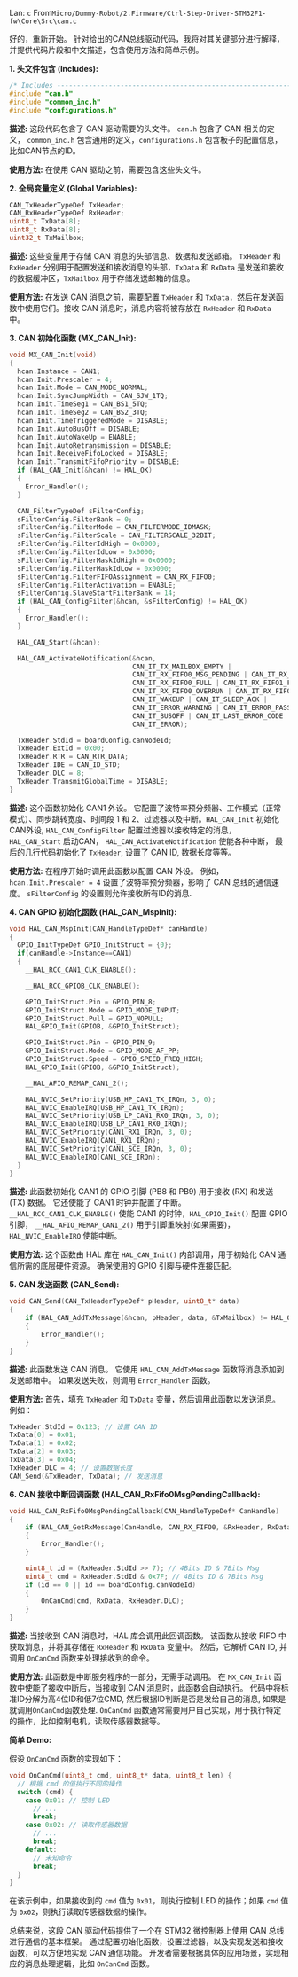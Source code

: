 Lan: `c` From`Micro/Dummy-Robot/2.Firmware/Ctrl-Step-Driver-STM32F1-fw\Core\Src\can.c`

好的，重新开始。 针对给出的CAN总线驱动代码，我将对其关键部分进行解释，并提供代码片段和中文描述，包含使用方法和简单示例。

**1. 头文件包含 (Includes):**

```c
/* Includes ------------------------------------------------------------------*/
#include "can.h"
#include "common_inc.h"
#include "configurations.h"
```

**描述:**  这段代码包含了 CAN 驱动需要的头文件。 `can.h` 包含了 CAN 相关的定义， `common_inc.h` 包含通用的定义，`configurations.h` 包含板子的配置信息，比如CAN节点的ID。

**使用方法:**  在使用 CAN 驱动之前，需要包含这些头文件。

**2. 全局变量定义 (Global Variables):**

```c
CAN_TxHeaderTypeDef TxHeader;
CAN_RxHeaderTypeDef RxHeader;
uint8_t TxData[8];
uint8_t RxData[8];
uint32_t TxMailbox;
```

**描述:**  这些变量用于存储 CAN 消息的头部信息、数据和发送邮箱。 `TxHeader` 和 `RxHeader` 分别用于配置发送和接收消息的头部，`TxData` 和 `RxData` 是发送和接收的数据缓冲区，`TxMailbox` 用于存储发送邮箱的信息。

**使用方法:**  在发送 CAN 消息之前，需要配置 `TxHeader` 和 `TxData`，然后在发送函数中使用它们。接收 CAN 消息时，消息内容将被存放在 `RxHeader` 和 `RxData` 中。

**3. CAN 初始化函数 (MX_CAN_Init):**

```c
void MX_CAN_Init(void)
{
  hcan.Instance = CAN1;
  hcan.Init.Prescaler = 4;
  hcan.Init.Mode = CAN_MODE_NORMAL;
  hcan.Init.SyncJumpWidth = CAN_SJW_1TQ;
  hcan.Init.TimeSeg1 = CAN_BS1_5TQ;
  hcan.Init.TimeSeg2 = CAN_BS2_3TQ;
  hcan.Init.TimeTriggeredMode = DISABLE;
  hcan.Init.AutoBusOff = DISABLE;
  hcan.Init.AutoWakeUp = ENABLE;
  hcan.Init.AutoRetransmission = DISABLE;
  hcan.Init.ReceiveFifoLocked = DISABLE;
  hcan.Init.TransmitFifoPriority = DISABLE;
  if (HAL_CAN_Init(&hcan) != HAL_OK)
  {
    Error_Handler();
  }

  CAN_FilterTypeDef sFilterConfig;
  sFilterConfig.FilterBank = 0;
  sFilterConfig.FilterMode = CAN_FILTERMODE_IDMASK;
  sFilterConfig.FilterScale = CAN_FILTERSCALE_32BIT;
  sFilterConfig.FilterIdHigh = 0x0000;
  sFilterConfig.FilterIdLow = 0x0000;
  sFilterConfig.FilterMaskIdHigh = 0x0000;
  sFilterConfig.FilterMaskIdLow = 0x0000;
  sFilterConfig.FilterFIFOAssignment = CAN_RX_FIFO0;
  sFilterConfig.FilterActivation = ENABLE;
  sFilterConfig.SlaveStartFilterBank = 14;
  if (HAL_CAN_ConfigFilter(&hcan, &sFilterConfig) != HAL_OK)
  {
    Error_Handler();
  }

  HAL_CAN_Start(&hcan);

  HAL_CAN_ActivateNotification(&hcan,
                               CAN_IT_TX_MAILBOX_EMPTY |
                               CAN_IT_RX_FIFO0_MSG_PENDING | CAN_IT_RX_FIFO1_MSG_PENDING |
                               CAN_IT_RX_FIFO0_FULL | CAN_IT_RX_FIFO1_FULL |
                               CAN_IT_RX_FIFO0_OVERRUN | CAN_IT_RX_FIFO1_OVERRUN |
                               CAN_IT_WAKEUP | CAN_IT_SLEEP_ACK |
                               CAN_IT_ERROR_WARNING | CAN_IT_ERROR_PASSIVE |
                               CAN_IT_BUSOFF | CAN_IT_LAST_ERROR_CODE |
                               CAN_IT_ERROR);

  TxHeader.StdId = boardConfig.canNodeId;
  TxHeader.ExtId = 0x00;
  TxHeader.RTR = CAN_RTR_DATA;
  TxHeader.IDE = CAN_ID_STD;
  TxHeader.DLC = 8;
  TxHeader.TransmitGlobalTime = DISABLE;
}
```

**描述:**  这个函数初始化 CAN1 外设。 它配置了波特率预分频器、工作模式（正常模式）、同步跳转宽度、时间段 1 和 2、过滤器以及中断。`HAL_CAN_Init` 初始化CAN外设, `HAL_CAN_ConfigFilter` 配置过滤器以接收特定的消息， `HAL_CAN_Start` 启动CAN， `HAL_CAN_ActivateNotification`  使能各种中断， 最后的几行代码初始化了 `TxHeader`, 设置了 CAN ID, 数据长度等等。

**使用方法:**  在程序开始时调用此函数以配置 CAN 外设。 例如，`hcan.Init.Prescaler = 4` 设置了波特率预分频器，影响了 CAN 总线的通信速度。  `sFilterConfig` 的设置则允许接收所有ID的消息.

**4. CAN GPIO 初始化函数 (HAL_CAN_MspInit):**

```c
void HAL_CAN_MspInit(CAN_HandleTypeDef* canHandle)
{
  GPIO_InitTypeDef GPIO_InitStruct = {0};
  if(canHandle->Instance==CAN1)
  {
    __HAL_RCC_CAN1_CLK_ENABLE();

    __HAL_RCC_GPIOB_CLK_ENABLE();

    GPIO_InitStruct.Pin = GPIO_PIN_8;
    GPIO_InitStruct.Mode = GPIO_MODE_INPUT;
    GPIO_InitStruct.Pull = GPIO_NOPULL;
    HAL_GPIO_Init(GPIOB, &GPIO_InitStruct);

    GPIO_InitStruct.Pin = GPIO_PIN_9;
    GPIO_InitStruct.Mode = GPIO_MODE_AF_PP;
    GPIO_InitStruct.Speed = GPIO_SPEED_FREQ_HIGH;
    HAL_GPIO_Init(GPIOB, &GPIO_InitStruct);

    __HAL_AFIO_REMAP_CAN1_2();

    HAL_NVIC_SetPriority(USB_HP_CAN1_TX_IRQn, 3, 0);
    HAL_NVIC_EnableIRQ(USB_HP_CAN1_TX_IRQn);
    HAL_NVIC_SetPriority(USB_LP_CAN1_RX0_IRQn, 3, 0);
    HAL_NVIC_EnableIRQ(USB_LP_CAN1_RX0_IRQn);
    HAL_NVIC_SetPriority(CAN1_RX1_IRQn, 3, 0);
    HAL_NVIC_EnableIRQ(CAN1_RX1_IRQn);
    HAL_NVIC_SetPriority(CAN1_SCE_IRQn, 3, 0);
    HAL_NVIC_EnableIRQ(CAN1_SCE_IRQn);
  }
}
```

**描述:**  此函数初始化 CAN1 的 GPIO 引脚 (PB8 和 PB9) 用于接收 (RX) 和发送 (TX) 数据。 它还使能了 CAN1 时钟并配置了中断。  `__HAL_RCC_CAN1_CLK_ENABLE()` 使能 CAN1 的时钟，`HAL_GPIO_Init()`  配置 GPIO 引脚， `__HAL_AFIO_REMAP_CAN1_2()` 用于引脚重映射(如果需要)， `HAL_NVIC_EnableIRQ` 使能中断。

**使用方法:**  这个函数由 HAL 库在 `HAL_CAN_Init()` 内部调用，用于初始化 CAN 通信所需的底层硬件资源。  确保使用的 GPIO 引脚与硬件连接匹配。

**5. CAN 发送函数 (CAN_Send):**

```c
void CAN_Send(CAN_TxHeaderTypeDef* pHeader, uint8_t* data)
{
    if (HAL_CAN_AddTxMessage(&hcan, pHeader, data, &TxMailbox) != HAL_OK)
    {
        Error_Handler();
    }
}
```

**描述:**  此函数发送 CAN 消息。 它使用 `HAL_CAN_AddTxMessage` 函数将消息添加到发送邮箱中。 如果发送失败，则调用 `Error_Handler` 函数。

**使用方法:**  首先，填充 `TxHeader` 和 `TxData` 变量，然后调用此函数以发送消息。
例如：

```c
TxHeader.StdId = 0x123; // 设置 CAN ID
TxData[0] = 0x01;
TxData[1] = 0x02;
TxData[2] = 0x03;
TxData[3] = 0x04;
TxHeader.DLC = 4; // 设置数据长度
CAN_Send(&TxHeader, TxData); // 发送消息
```

**6. CAN 接收中断回调函数 (HAL_CAN_RxFifo0MsgPendingCallback):**

```c
void HAL_CAN_RxFifo0MsgPendingCallback(CAN_HandleTypeDef* CanHandle)
{
    if (HAL_CAN_GetRxMessage(CanHandle, CAN_RX_FIFO0, &RxHeader, RxData) != HAL_OK)
    {
        Error_Handler();
    }

    uint8_t id = (RxHeader.StdId >> 7); // 4Bits ID & 7Bits Msg
    uint8_t cmd = RxHeader.StdId & 0x7F; // 4Bits ID & 7Bits Msg
    if (id == 0 || id == boardConfig.canNodeId)
    {
        OnCanCmd(cmd, RxData, RxHeader.DLC);
    }
}
```

**描述:**  当接收到 CAN 消息时，HAL 库会调用此回调函数。 该函数从接收 FIFO 中获取消息，并将其存储在 `RxHeader` 和 `RxData` 变量中。 然后，它解析 CAN ID, 并调用 `OnCanCmd` 函数来处理接收到的命令。

**使用方法:**  此函数是中断服务程序的一部分，无需手动调用。 在 `MX_CAN_Init` 函数中使能了接收中断后，当接收到 CAN 消息时，此函数会自动执行。
代码中将标准ID分解为高4位ID和低7位CMD, 然后根据ID判断是否是发给自己的消息, 如果是就调用`OnCanCmd`函数处理. `OnCanCmd` 函数通常需要用户自己实现，用于执行特定的操作，比如控制电机，读取传感器数据等。

**简单 Demo:**

假设 `OnCanCmd` 函数的实现如下：

```c
void OnCanCmd(uint8_t cmd, uint8_t* data, uint8_t len) {
  // 根据 cmd 的值执行不同的操作
  switch (cmd) {
    case 0x01: // 控制 LED
      // ...
      break;
    case 0x02: // 读取传感器数据
      // ...
      break;
    default:
      // 未知命令
      break;
  }
}
```

在该示例中，如果接收到的 `cmd` 值为 `0x01`，则执行控制 LED 的操作；如果 `cmd` 值为 `0x02`，则执行读取传感器数据的操作。

总结来说，这段 CAN 驱动代码提供了一个在 STM32 微控制器上使用 CAN 总线进行通信的基本框架。 通过配置初始化函数，设置过滤器，以及实现发送和接收函数，可以方便地实现 CAN 通信功能。 开发者需要根据具体的应用场景，实现相应的消息处理逻辑，比如 `OnCanCmd` 函数。
